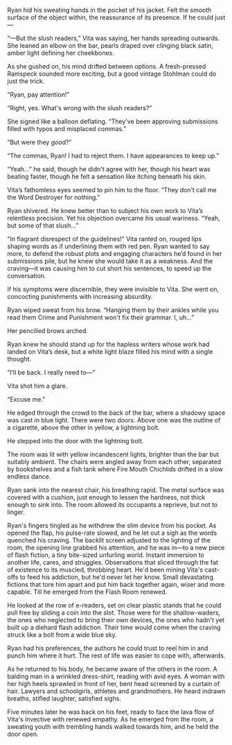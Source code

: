 Ryan hid his sweating hands in the pocket of his jacket. Felt the smooth surface of the object within, the reassurance of its presence. If he could just—

“—But the slush readers,” Vita was saying, her hands spreading outwards. She leaned an elbow on the bar, pearls draped over clinging black satin, amber light defining her cheekbones.

As she gushed on, his mind drifted between options. A fresh-pressed Ramspeck sounded more exciting, but a good vintage Stohlman could do just the trick.

“Ryan, pay attention!”

“Right, yes. What's wrong with the slush readers?”

She signed like a balloon deflating. “They've been approving submissions filled with typos and misplaced commas.”

“But were they <em>good</em>?”

“The commas, Ryan! I had to reject them. I have appearances to keep up.”

“Yeah...” he said, though he didn't agree with her, though his heart was beating faster, though he felt a sensation like itching beneath his skin.

Vita’s fathomless eyes seemed to pin him to the floor. “They don’t call me the Word Destroyer for nothing.”

Ryan shivered. He knew better than to subject his own work to Vita’s relentless precision. Yet his objection overcame his usual wariness. “Yeah, but some of that slush...”

“In flagrant disrespect of the guidelines!” Vita ranted on, rouged lips shaping words as if underlining them with red pen. Ryan wanted to say more, to defend the robust plots and engaging characters he’d found in her submissions pile, but he knew she would take it as a weakness. And the craving—it was causing him to cut short his sentences, to speed up the conversation.

If his symptoms were discernible, they were invisible to Vita. She went on, concocting punishments with increasing absurdity.

Ryan wiped sweat from his brow. “Hanging them by their ankles while you read them Crime and Punishment won't fix their grammar. I, uh…”

Her pencilled brows arched.

Ryan knew he should stand up for the hapless writers whose work had landed on Vita’s desk, but a white light blaze filled his mind with a single thought.

“I’ll be back. I really need to—”

Vita shot him a glare.

“Excuse me.”

He edged through the crowd to the back of the bar, where a shadowy space was cast in blue light. There were two doors. Above one was the outline of a cigarette, above the other in yellow, a lightning bolt.

He stepped into the door with the lightning bolt.

The room was lit with yellow incandescent lights, brighter than the bar but suitably ambient. The chairs were angled away from each other, separated by bookshelves and a fish tank where Fire Mouth Chichlids drifted in a slow endless dance.

Ryan sank into the nearest chair, his breathing rapid. The metal surface was covered with a cushion, just enough to lessen the hardness, not thick enough to sink into. The room allowed its occupants a reprieve, but not to linger.

Ryan's fingers tingled as he withdrew the slim device from his pocket. As opened the flap, his pulse-rate slowed, and he let out a sigh as the words quenched his craving. The backlit screen adjusted to the lighting of the room, the opening line grabbed his attention, and he was in—to a new piece of flash fiction, a tiny bite-sized unfurling world. Instant immersion to another life, cares, and struggles. Observations that sliced through the fat of existence to its muscled, throbbing heart. He'd been mining Vita's cast-offs to feed his addiction, but he'd never let her know. Small devastating fictions that tore him apart and put him back together again, wiser and more capable. Till he emerged from the Flash Room renewed.

He looked at the row of e-readers, set on clear plastic stands that he could pull free by sliding a coin into the slot. Those were for the shallow-waders, the ones who neglected to bring their own devices, the ones who hadn't yet built up a diehard flash addiction. Their time would come when the craving struck like a bolt from a wide blue sky.

Ryan had his preferences, the authors he could trust to reel him in and punch him where it hurt. The rest of life was easier to cope with, afterwards.

As he returned to his body, he became aware of the others in the room. A balding man in a wrinkled dress-shirt, reading with avid eyes. A woman with her high heels sprawled in front of her, bent head screened by a curtain of hair. Lawyers and schoolgirls, athletes and grandmothers. He heard indrawn breaths, stifled laughter, satisfied sighs.

Five minutes later he was back on his feet, ready to face the lava flow of Vita's invective with renewed empathy. As he emerged from the room, a sweating youth with trembling hands walked towards him, and he held the door open.
